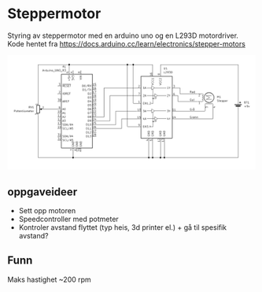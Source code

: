 # Steppermotor 
Styring av steppermotor med en arduino uno og en L293D motordriver.
Kode hentet fra https://docs.arduino.cc/learn/electronics/stepper-motors

![image](Schematic.png)

## oppgaveideer
* Sett opp motoren
* Speedcontroller med potmeter
* Kontroler avstand flyttet (typ heis, 3d printer el.) + gå til spesifik avstand?

## Funn
Maks hastighet ~200 rpm